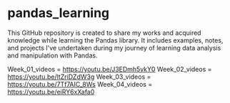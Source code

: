 # pandas_learning
This GitHub repository is created to share my works and acquired knowledge while learning the Pandas library. It includes examples, notes, and projects I've undertaken during my journey of learning data analysis and manipulation with Pandas.

Week_01_videos = https://youtu.be/J3EDmh5vkY0
Week_02_videos = https://youtu.be/ltZriDZdW3g
Week_03_videos = https://youtu.be/7Tf7AIC_8Ws
Week_04_videos = https://youtu.be/eiRY6xXafa0
